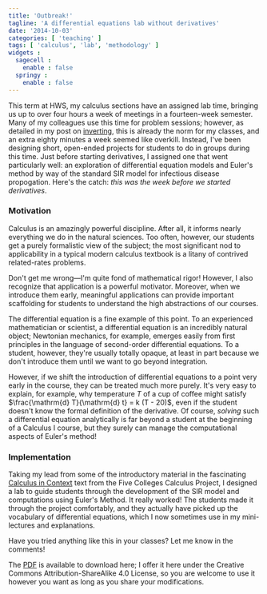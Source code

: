 ```yaml
---
title: 'Outbreak!'
tagline: 'A differential equations lab without derivatives'
date: '2014-10-03'
categories: [ 'teaching' ]
tags: [ 'calculus', 'lab', 'methodology' ]
widgets :
  sagecell :
    enable : false
  springy :
    enable : false
---
```


This term at HWS, my calculus sections have an assigned lab time, bringing us up to over four hours a week of meetings in a fourteen-week semester.
Many of my colleagues use this time for problem sessions; however, as detailed in my post on [inverting](/blog/teaching/invert), this is already the norm for my classes, and an extra eighty minutes a week seemed like overkill.
Instead, I've been designing short, open-ended projects for students to do in groups during this time.
Just before starting derivatives, I assigned one that went particularly well: an exploration of differential equation models and Euler's method by way of the standard SIR model for infectious disease propogation.
Here's the catch: *this was the week before we started derivatives*.

### Motivation

Calculus is an amazingly powerful discipline.
After all, it informs nearly everything we do in the natural sciences.
Too often, however, our students get a purely formalistic view of the subject; the most significant nod to applicability in a typical modern calculus textbook is a litany of contrived related-rates problems.

Don't get me wrong—I'm quite fond of mathematical rigor!
However, I also recognize that application is a powerful motivator.
Moreover, when we introduce them early, meaningful applications can provide important scaffolding for students to understand the high abstractions of our courses.

The differential equation is a fine example of this point.
To an experienced mathematician or scientist, a differential equation is an incredibly natural object; Newtonian mechanics, for example, emerges easily from first principles in the language of second-order differential equations.
To a student, however, they're usually totally opaque, at least in part because we don't introduce them until we want to go beyond integration.

However, if we shift the introduction of differential equations to a point very early in the course, they can be treated much more purely.
It's very easy to explain, for example, why temperature $T$ of a cup of coffee might satisfy $\frac{\mathrm{d} T}{\mathrm{d} t} = k (T - 20)$, even if the student doesn't know the formal definition of the derivative.
Of course, *solving* such a differential equation analytically is far beyond a student at the beginning of a Calculus I course, but they surely can manage the computational aspects of Euler's method!

### Implementation

Taking my lead from some of the introductory material in the fascinating [Calculus in Context][cic] text from the Five Colleges Calculus Project, I designed a lab to guide students through the development of the SIR model and computations using Euler's Method.
It really worked!
The students made it through the project comfortably, and they actually have picked up the vocabulary of differential equations, which I now sometimes use in my mini-lectures and explanations.

Have you tried anything like this in your classes?
Let me know in the comments!

The [PDF][lab-outbreak] is available to download here; I offer it here under the Creative Commons Attribution-ShareAlike 4.0 License, so you are welcome to use it however you want as long as you share your modifications.

[cic]: http://www.math.smith.edu/Local/cicintro/
[lab-outbreak]: {{urls.media}}/lab.outbreak.pdf
